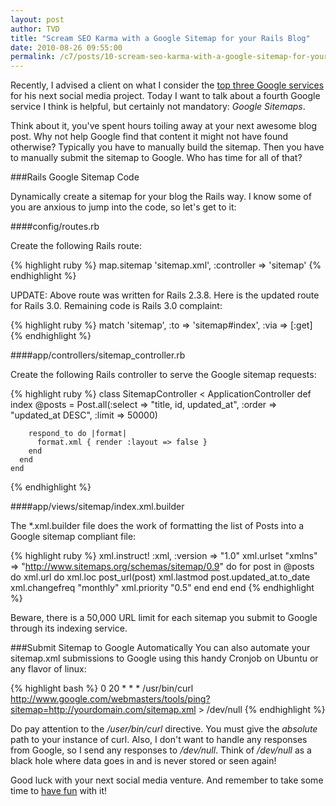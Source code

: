 ```yaml
---
layout: post
author: TVD
title: "Scream SEO Karma with a Google Sitemap for your Rails Blog"
date: 2010-08-26 09:55:00
permalink: /c7/posts/10-scream-seo-karma-with-a-google-sitemap-for-your-rails-blog
---
```


Recently, I advised a client on what I consider the [top three Google services][1] for his next social media project. Today I want to talk about a fourth Google service I think is helpful, but certainly not mandatory: *Google Sitemaps*.

Think about it, you've spent hours toiling away at your next awesome blog post. Why not help Google find that content it might not have found otherwise? Typically you have to manually build the sitemap. Then you have to manually submit the sitemap to Google. Who has time for all of that?

###Rails Google Sitemap Code

Dynamically create a sitemap for your blog the Rails way.
I know some of you are anxious to jump into the code, so let's get to it:

####config/routes.rb

Create the following Rails route:

{% highlight ruby %}
    map.sitemap 'sitemap.xml', :controller => 'sitemap'
{% endhighlight %}

UPDATE: Above route was written for Rails 2.3.8. Here is the updated route for Rails 3.0. Remaining code is Rails 3.0 complaint:

{% highlight ruby %}
    match 'sitemap', :to => 'sitemap#index', :via => [:get]
{% endhighlight %}

####app/controllers/sitemap_controller.rb

Create the following Rails controller to serve the Google sitemap requests:

{% highlight ruby %}
    class SitemapController < ApplicationController
      def index
        @posts = Post.all(:select => "title, id, updated_at", :order => "updated_at DESC", :limit => 50000) 
        
        respond_to do |format|
          format.xml { render :layout => false }
        end
      end
    end
{% endhighlight %}

####app/views/sitemap/index.xml.builder

The *.xml.builder file does the work of formatting the list of Posts into a Google sitemap compliant file: 

{% highlight ruby %}
    xml.instruct! :xml, :version => "1.0"
    xml.urlset "xmlns" => "http://www.sitemaps.org/schemas/sitemap/0.9" do
      for post in @posts do
        xml.url do
          xml.loc post_url(post)
          xml.lastmod post.updated_at.to_date
          xml.changefreq "monthly"
          xml.priority "0.5"
        end
      end
    end
{% endhighlight %}

Beware, there is a 50,000 URL limit for each sitemap you submit to Google through its indexing service.

###Submit Sitemap to Google Automatically
You can also automate your sitemap.xml submissions to Google using this handy Cronjob on Ubuntu or any flavor of linux:

{% highlight bash %}
    0 20 * * * /usr/bin/curl http://www.google.com/webmasters/tools/ping?sitemap=http://yourdomain.com/sitemap.xml > /dev/null
{% endhighlight %}

Do pay attention to the */user/bin/curl* directive. You must give the *absolute* path to your instance of curl. Also, I don't want to handle any responses from Google, so I send any responses to */dev/null*. Think of */dev/null* as a black hole where data goes in and is never stored or seen again!

Good luck with your next social media venture. And remember to take some time to [have fun][2] with it!


  [1]: http://techoctave.com/c7/posts/9-three-important-google-services-youre-probably-missing
  [2]: http://techoctave.com/c7/posts/1-hello-world
